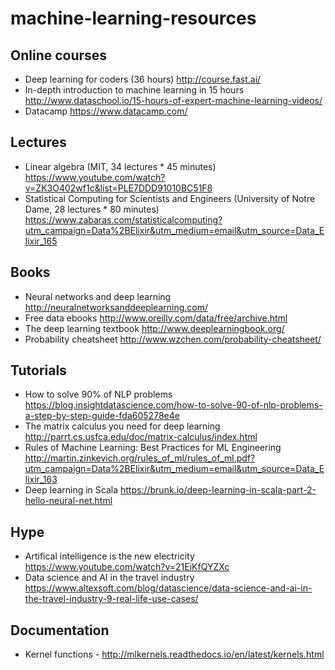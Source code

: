 # machine-learning-resources

## Online courses
* Deep learning for coders (36 hours) http://course.fast.ai/
* In-depth introduction to machine learning in 15 hours http://www.dataschool.io/15-hours-of-expert-machine-learning-videos/
* Datacamp https://www.datacamp.com/

## Lectures
* Linear algebra (MIT, 34 lectures * 45 minutes) https://www.youtube.com/watch?v=ZK3O402wf1c&list=PLE7DDD91010BC51F8
* Statistical Computing for Scientists and Engineers (University of Notre Dame, 28 lectures * 80 minutes) https://www.zabaras.com/statisticalcomputing?utm_campaign=Data%2BElixir&utm_medium=email&utm_source=Data_Elixir_165

## Books
* Neural networks and deep learning http://neuralnetworksanddeeplearning.com/
* Free data ebooks http://www.oreilly.com/data/free/archive.html
* The deep learning textbook http://www.deeplearningbook.org/
* Probability cheatsheet http://www.wzchen.com/probability-cheatsheet/

## Tutorials
* How to solve 90% of NLP problems https://blog.insightdatascience.com/how-to-solve-90-of-nlp-problems-a-step-by-step-guide-fda605278e4e
* The matrix calculus you need for deep learning http://parrt.cs.usfca.edu/doc/matrix-calculus/index.html
* Rules of Machine Learning: Best Practices for ML Engineering http://martin.zinkevich.org/rules_of_ml/rules_of_ml.pdf?utm_campaign=Data%2BElixir&utm_medium=email&utm_source=Data_Elixir_163
* Deep learning in Scala https://brunk.io/deep-learning-in-scala-part-2-hello-neural-net.html

## Hype
* Artifical intelligence is the new electricity https://www.youtube.com/watch?v=21EiKfQYZXc
* Data science and AI in the travel industry https://www.altexsoft.com/blog/datascience/data-science-and-ai-in-the-travel-industry-9-real-life-use-cases/

## Documentation
* Kernel functions - http://mlkernels.readthedocs.io/en/latest/kernels.html
